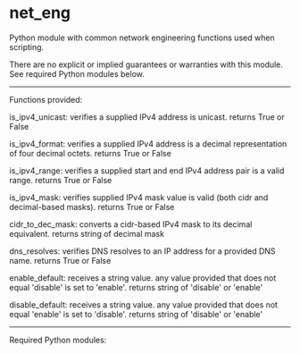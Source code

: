 # net_eng
Python module with common network engineering functions used when scripting.

There are no explicit or implied guarantees or warranties with this module.
See required Python modules below.

-----
Functions provided:

is_ipv4_unicast:
verifies a supplied IPv4 address is unicast.
returns True or False

is_ipv4_format: 
verifies a supplied IPv4 address is a decimal representation of four decimal octets.
returns True or False

is_ipv4_range:
verifies a supplied start and end IPv4 address pair is a valid range.
returns True or False

is_ipv4_mask:
verifies supplied IPv4 mask value is valid (both cidr and decimal-based masks).
returns True or False

cidr_to_dec_mask:
converts a cidr-based IPv4 mask to its decimal equivalent.
returns string of decimal mask

dns_resolves:
verifies DNS resolves to an IP address for a provided DNS name.
returns True or False

enable_default:
receives a string value. any value provided that does not equal 'disable' is set to 'enable'.
returns string of 'disable' or 'enable'

disable_default:
receives a string value. any value provided that does not equal 'enable' is set to 'disable'.
returns string of 'disable' or 'enable'


-----
Required Python modules:

